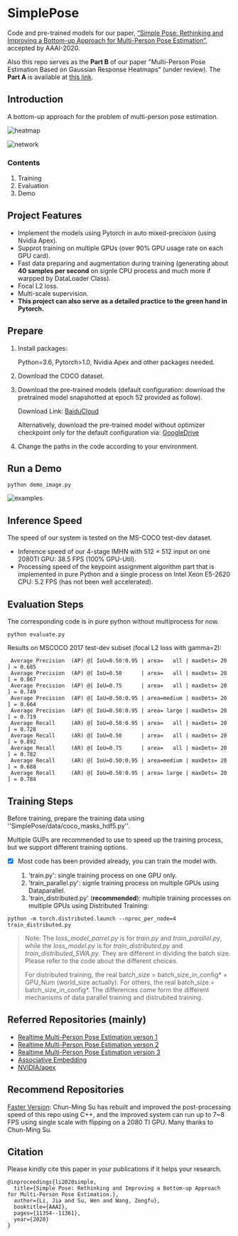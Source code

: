 # SimplePose

Code and pre-trained models for our paper, [“Simple Pose: Rethinking and Improving a Bottom-up Approach for Multi-Person Pose Estimation”](https://arxiv.org/abs/1911.10529), accepted by AAAI-2020. 

Also this repo serves as the **Part B** of our paper "Multi-Person Pose Estimation Based on Gaussian Response Heatmaps" (under review). The **Part A** is available at [this link](https://github.com/jialee93/Multi-Person-Pose-using-Body-Parts).



## Introduction

A bottom-up approach for the problem of multi-person pose estimation.

![heatmap](visulizatoin/2987.Figure2.png)

![network](visulizatoin/2987.Figure3.png)

### Contents

1. Training  
2. Evaluation 
3. Demo

## Project Features

- Implement the models using Pytorch in auto mixed-precision (using Nvidia Apex).
- Supprot training on multiple GPUs (over 90% GPU usage rate on each GPU card).
- Fast data preparing and augmentation during training (generating about **40 samples per second** on signle CPU process and much more if warpped by DataLoader Class).
- Focal L2 loss.
- Multi-scale supervision.
- **This project can also serve as a detailed practice to the green hand in Pytorch.**

## Prepare

1. Install packages:

   Python=3.6, Pytorch>1.0, Nvidia Apex and other packages needed.

2. Download the COCO dataset.

3. Download the pre-trained models (default configuration: download the pretrained model snapshotted at epoch 52 provided as follow).

   Download Link: [BaiduCloud](https://pan.baidu.com/s/1X7nGC-7CliP1iKgIfsBMUg)

   Alternatively, download the pre-trained model without optimizer checkpoint only for the default configuration via: [GoogleDrive](https://drive.google.com/open?id=1gLa2oNxnbFPo0BjnpPaiAmWJwyND8wkA)

4. Change the paths in the code according to your environment.

## Run a Demo

`python demo_image.py`

![examples](visulizatoin/examples.png)

## Inference Speed

The speed of our system is tested on the MS-COCO test-dev dataset. 

- Inference speed of our 4-stage IMHN with 512 × 512 input on one 2080TI GPU: 38.5 FPS (100% GPU-Util). 
- Processing speed of the keypoint assignment algorithm part that is implemented in pure Python and a single process on Intel Xeon E5-2620 CPU: 5.2 FPS (has not been well accelerated). 

## Evaluation Steps

The corresponding code is in pure python without multiprocess for now.

`python evaluate.py` 

Results on MSCOCO 2017 test-dev subset (focal L2 loss with gamma=2):

```
 Average Precision  (AP) @[ IoU=0.50:0.95 | area=   all | maxDets= 20 ] = 0.685
 Average Precision  (AP) @[ IoU=0.50      | area=   all | maxDets= 20 ] = 0.867
 Average Precision  (AP) @[ IoU=0.75      | area=   all | maxDets= 20 ] = 0.749
 Average Precision  (AP) @[ IoU=0.50:0.95 | area=medium | maxDets= 20 ] = 0.664
 Average Precision  (AP) @[ IoU=0.50:0.95 | area= large | maxDets= 20 ] = 0.719
 Average Recall     (AR) @[ IoU=0.50:0.95 | area=   all | maxDets= 20 ] = 0.728
 Average Recall     (AR) @[ IoU=0.50      | area=   all | maxDets= 20 ] = 0.892
 Average Recall     (AR) @[ IoU=0.75      | area=   all | maxDets= 20 ] = 0.782
 Average Recall     (AR) @[ IoU=0.50:0.95 | area=medium | maxDets= 20 ] = 0.688
 Average Recall     (AR) @[ IoU=0.50:0.95 | area= large | maxDets= 20 ] = 0.784
```

## Training Steps

Before training, prepare the training data using ''SimplePose/data/coco_masks_hdf5.py''.

Multiple GUPs are recommended to use to speed up the training process, but we support different training options. 

- [x] Most code has been provided already, you can train the model with.

  1.  'train.py': single training process on one GPU only.
  2.  'train_parallel.py': signle training process on multiple GPUs using Dataparallel.
  3.  'train_distributed.py' (**recommended**): multiple training processes on multiple GPUs using Distributed Training:

```shell
python -m torch.distributed.launch --nproc_per_node=4 train_distributed.py
```

> Note:  The *loss_model_parrel.py* is for *train.py* and *train_parallel.py*, while the *loss_model.py* is for *train_distributed.py* and *train_distributed_SWA.py.* They are different in dividing the batch size. Please refer to the code about the different choices. 
>
> For distributed training, the real batch_size = batch_size_in_config* × GPU_Num (world_size actually). For others, the real batch_size = batch_size_in_config*. The differences come form the different mechanisms of data parallel training and distrubited training. 

## Referred Repositories (mainly)

- [Realtime Multi-Person Pose Estimation verson 1](https://github.com/michalfaber/keras_Realtime_Multi-Person_Pose_Estimation)
- [Realtime Multi-Person Pose Estimation verson 2](https://github.com/anatolix/keras_Realtime_Multi-Person_Pose_Estimation)
- [Realtime Multi-Person Pose Estimation version 3](https://github.com/ZheC/Realtime_Multi-Person_Pose_Estimation)
- [Associative Embedding](https://github.com/princeton-vl/pose-ae-train)
- [NVIDIA/apex](https://github.com/NVIDIA/apex)

## Recommend Repositories

[Faster Version](https://github.com/sokunmin/Improved-Body-Parts): Chun-Ming Su has rebuilt and improved the post-processing speed of this repo using C++, and the improved system can run up to 7~8 FPS using single scale with flipping on a 2080 TI GPU. Many thanks to Chun-Ming Su.

## Citation

Please kindly cite this paper in your publications if it helps your research.

```
@inproceedings{li2020simple,
  title={Simple Pose: Rethinking and Improving a Bottom-up Approach for Multi-Person Pose Estimation.},
  author={Li, Jia and Su, Wen and Wang, Zengfu},
  booktitle={AAAI},
  pages={11354--11361},
  year={2020}
}
```
